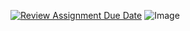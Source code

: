 [![Review Assignment Due Date](https://classroom.github.com/assets/deadline-readme-button-22041afd0340ce965d47ae6ef1cefeee28c7c493a6346c4f15d667ab976d596c.svg)](https://classroom.github.com/a/VsbltiDW)
![Image](https://github.com/user-attachments/assets/e7a34ed5-daa4-47fc-a859-58aba8f39e02)
